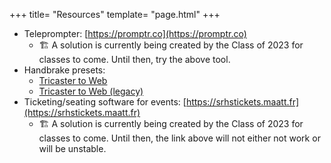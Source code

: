 +++
title= "Resources"
template= "page.html"
+++

- Teleprompter: [https://promptr.co](https://promptr.co)
  - 🏗️ A solution is currently being created by the Class of 2023 for classes to come. Until then, try the above tool.
- Handbrake presets:
  - [Tricaster to Web](https://cdn.doamatto.xyz/f5/tri-to-web.json)
  - [Tricaster to Web (legacy)](https://cdn.doamatto.xyz/f5/legacy-tri-to-web.json)
- Ticketing/seating software for events: [https://srhstickets.maatt.fr](https://srhstickets.maatt.fr)
  - 🏗️ A solution is currently being created by the Class of 2023 for classes to come. Until then, the link above will not either not work or will be unstable.
